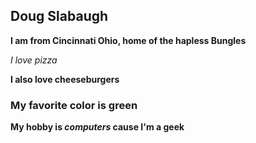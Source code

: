 ## Doug Slabaugh

**I am from Cincinnati Ohio, home of the hapless Bungles**

*I love pizza*

**I also love cheeseburgers**

### My favorite color is green

**My hobby is *computers* cause I'm a geek**
